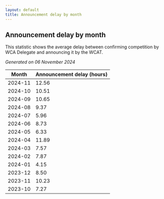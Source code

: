 ```yaml
---
layout: default
title: Announcement delay by month
---
```

## Announcement delay by month
This statistic shows the average delay between confirming competition by WCA Delegate and announcing it by the WCAT.

*Generated on 06 November 2024*

| Month | Announcement delay (hours) |
| --- | --- |
| 2024-11 | 12.56 |
| 2024-10 | 10.51 |
| 2024-09 | 10.65 |
| 2024-08 | 9.37 |
| 2024-07 | 5.96 |
| 2024-06 | 8.73 |
| 2024-05 | 6.33 |
| 2024-04 | 11.89 |
| 2024-03 | 7.57 |
| 2024-02 | 7.87 |
| 2024-01 | 4.15 |
| 2023-12 | 8.50 |
| 2023-11 | 10.23 |
| 2023-10 | 7.27 |
